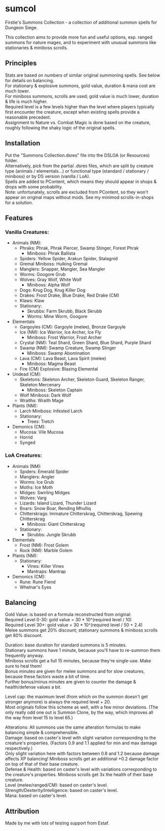 # sumcol
Firstie's Summons Collection - a collection of additional summon spells for Dungeon Siege.

This collection aims to provide more fun and useful options, esp. ranged summons for nature mages, and to experiment with unusual summons like stationaries & miniboss scrolls.

## Principles
Stats are based on numbers of similar original summoning spells. See below for details on balancing.\
For stationary & explosive summons, gold value, duration & mana cost are much lower.\
For miniboss summons, scrolls are used; gold value is much lower, duration & life is much higher.\
Required level is a few levels higher than the level where players typically first encounter the creature, except when existing spells provide a reasonable precedent.\
Assignment to Nature vs. Combat Magic is done based on the creature, roughly following the shaky logic of the original spells.

## Installation
Put the "Summons Collection.dsres" file into the DSLOA (or Resources) folder.\
Alternatively, pick from the partial .dsres files, which are split by creature type (animals / elementals...) or functional type (standard / stationary / miniboss) or by DS version (vanilla / LoA).\
Spells are added to PContent, which means they should appear in shops & drops with some probability.\
Note: unfortunately, scrolls are excluded from PContent, so they won't appear on original maps without mods. See my minimod scrolls-in-shops for a solution.

## Features

### Vanilla Creatures:
- Animals (NM):
  - Phraks: Phrak, Phrak Piercer, Swamp Stinger, Forest Phrak
    - Miniboss: Phrak Ballista
  - Spiders: Yellow Spider, Arakun Spider, Stalagnid
  - Gremal Miniboss: Hulking Gremal
  - Manglers: Snapper, Mangler, Sea Mangler
  - Worms: Googore Grub
  - Wolves: Gray Wolf, White Wolf
    - Miniboss: Alpha Wolf
  - Dogs: Krug Dog, Krug Killer Dog
  - Drakes: Frost Drake, Blue Drake, Red Drake (CM)
  - Klaws: Klaw
  - Stationary:
    - Skrubbs: Farm Skrubb, Black Skrubb
    - Worms: Mine Worm, Googore
- Elementals
  - Gargoyles (CM): Gargoyle (melee), Bronze Gargoyle
  - Ice (NM): Ice Warrior, Ice Archer, Ice Fly
    - Miniboss: Frost Warrior, Frost Archer
  - Crystal (NM): Teal Shard, Green Shard, Blue Shard, Purple Shard
  - Swamp (NM): Swamp Creature, Swamp Slinger
    - Miniboss: Swamp Abomination
  - Lava (CM): Lava Beast, Lava Spirit (melee)
    - Miniboss: Magma Beast
  - Fire (CM) Explosive: Blazing Elemental
- Undead (CM):
  - Skeletons: Skeleton Archer, Skeleton Guard, Skeleton Ranger, Skeleton Mercenary
    - Miniboss: Skeleton Captain
  - Wolf Miniboss: Dark Wolf
  - Wraiths: Wraith Mage
- Plants (NM):
  - Larch Miniboss: Infested Larch
  - Stationary:
    - Trees: Tretch
- Demonics (CM):
  - Mucosa: Vile Mucosa
  - Horrid
  - Synged

### LoA Creatures:
- Animals (NM):
  - Spiders: Emerald Spider
  - Manglers: Angler
  - Worms: Ice Grub
  - Moths: Ice Moth
  - Midges: Swirling Midges
  - Wolves: Varg
  - Lizards: Island Lizard, Thunder Lizard
  - Boars: Snow Boar, Rending Mhulliq
  - Chitterskrags: Immature Chitterskrag, Chitterskrag, Spewing Chitterskrag
    - Miniboss: Giant Chitterskrag
  - Stationary:
    - Skrubbs: Jungle Skrubb
- Elementals
  - Frost (NM): Frost Golem
  - Rock (NM): Marble Golem
- Plants (NM):
  - Stationary:
    - Vines: Killer Vines
    - Mantraps: Mantrap
- Demonics (CM):
  - Rune: Rune Fiend
  - Whelnar's Eyes

## Balancing

Gold Value: is based on a formula reconstructed from original:\
Required Level 0-30: gold value = 30 * 10^(required level / 10)\
Required Level 30+:  gold value = 30 * 10^(required level / 50 + 2.4)\
Melee summons get 20% discount; stationary summons & miniboss scrolls get 80% discount.

Duration: base duration for standard summons is 5 minutes.\
Stationary summons have 1 minute, because you'll have to re-summon them frequently anyway.\
Miniboss scrolls get a full 15 minutes, because they're single-use. Make sure to heal them!\
Bonus minutes are given for melee summons and for slow creatures, because these factors waste a bit of time.\
Further bonus/minus minutes are given to counter the damage & health/defense values a bit.

Level cap: the maximum level (from which on the summon doesn't get stronger anymore) is always the required level + 20.\
Most originals follow this scheme as well, with a few minor deviations. (The only really odd one out is Summon Clone, by the way, which improves all the way from level 15 to level 65.)

Alterations: All summons use the same alteration formulas to make balancing simple & comprehensible.\
Damage: based on caster's level with slight variation corresponding to the creature's properties. (Factors 0.9 and 1.1 applied for min and max damage respectively.)\
Only slight variation here with factors between 0.8 and 1.2 because damage affects XP balancing! Miniboss scrolls get an additional +0.2 damage factor on top of that of their base creature.\
Defense & Health: based on caster's level with variations corresponding to the creature's properties. Miniboss scrolls get 3x the health of their base creature.\
Level (melee/ranged/CM): based on caster's level.\
Strength/Dexterity/Intelligence: based on caster's level.\
Mana: based on caster's level.

## Attribution

Made by me with lots of testing support from Estaf.
